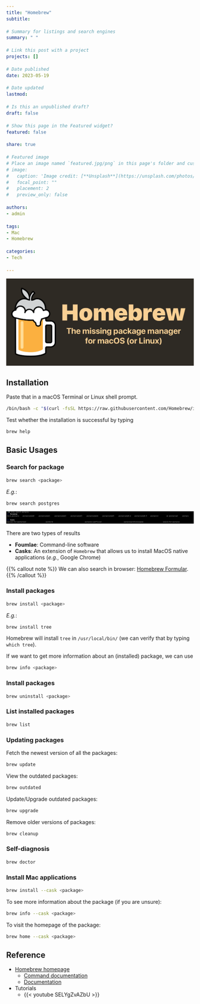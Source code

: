 ```yaml
---
title: "Homebrew"
subtitle: 

# Summary for listings and search engines
summary: " "

# Link this post with a project
projects: []

# Date published
date: 2023-05-19

# Date updated
lastmod: 

# Is this an unpublished draft?
draft: false

# Show this page in the Featured widget?
featured: false

share: true 

# Featured image
# Place an image named `featured.jpg/png` in this page's folder and customize its options here.
# image:
#   caption: 'Image credit: [**Unsplash**](https://unsplash.com/photos/CpkOjOcXdUY)'
#   focal_point: ""
#   placement: 2
#   preview_only: false

authors:
- admin

tags:
- Mac
- Homebrew

categories:
- Tech

---
```


![Homebrew — The Missing Package Manager for macOS (or Linux)](https://raw.githubusercontent.com/EckoTan0804/upic-repo/master/uPic/homebrew-social-card.png)

## Installation

Paste that in a macOS Terminal or Linux shell prompt.

```bash
/bin/bash -c "$(curl -fsSL https://raw.githubusercontent.com/Homebrew/install/HEAD/install.sh)"
```

Test whether the installation is successful by typing

```bash
brew help
```

## Basic Usages

### Search for package

```bash
brew search <package>
```

*E.g.*:

```bash
brew search postgres
```

![截屏2023-05-20 00.10.23](https://raw.githubusercontent.com/EckoTan0804/upic-repo/master/uPic/%E6%88%AA%E5%B1%8F2023-05-20%2000.10.23.png)

There are two types of results

- **Foumlae**: Command-line software
- **Casks**: An extension of `Homebrew` that allows us to install MacOS native applications (*e.g.*, Google Chrome)

{{% callout note %}}
We can also search in browser: [Homebrew Formular](https://formulae.brew.sh/).
{{% /callout %}}

### Install packages

```bash
brew install <package>
```

*E.g.*:

```bash
brew install tree
```

Homebrew will install `tree` in `/usr/local/bin/` (we can verify that by typing `which tree`).

If we want to get more information about an (installed) package, we can use 

```bash
brew info <package>
```

### Install packages

```bash
brew uninstall <package>
```

### List installed packages

```bash
brew list
```

### Updating packages

Fetch the newest version of all the packages:

```bash
brew update 
```

View the outdated packages:

```bash
brew outdated 
```

Update/Upgrade outdated packages:

```bash
brew upgrade 
```

Remove older versions of packages:

```bash
brew cleanup
```

### Self-diagnosis

```bash
brew doctor
```

### Install Mac applications

```bash
brew install --cask <package>
```

To see more information about the package (if you are unsure):

```bash
brew info --cask <package>
```

To visit the homepage of the package:

```bash
brew home --cask <package>
```

## Reference

- [Homebrew homepage](https://brew.sh/)
  - [Command documentation](https://docs.brew.sh/Manpage)
  - [Documentation](https://docs.brew.sh/)
- Tutorials
  - {{< youtube SELYgZvAZbU >}}